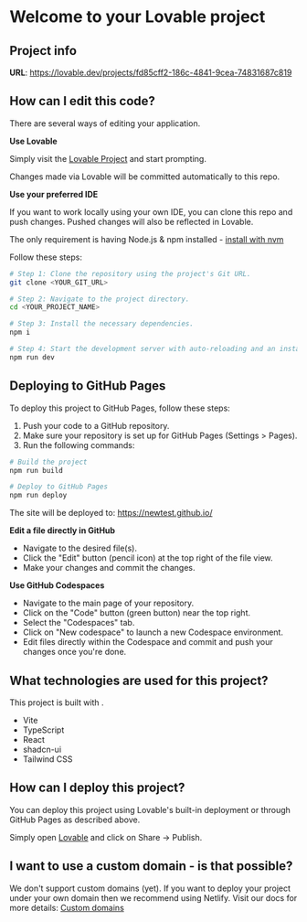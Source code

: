 # Welcome to your Lovable project

## Project info

**URL**: https://lovable.dev/projects/fd85cff2-186c-4841-9cea-74831687c819

## How can I edit this code?

There are several ways of editing your application.

**Use Lovable**

Simply visit the [Lovable Project](https://lovable.dev/projects/fd85cff2-186c-4841-9cea-74831687c819) and start prompting.

Changes made via Lovable will be committed automatically to this repo.

**Use your preferred IDE**

If you want to work locally using your own IDE, you can clone this repo and push changes. Pushed changes will also be reflected in Lovable.

The only requirement is having Node.js & npm installed - [install with nvm](https://github.com/nvm-sh/nvm#installing-and-updating)

Follow these steps:

```sh
# Step 1: Clone the repository using the project's Git URL.
git clone <YOUR_GIT_URL>

# Step 2: Navigate to the project directory.
cd <YOUR_PROJECT_NAME>

# Step 3: Install the necessary dependencies.
npm i

# Step 4: Start the development server with auto-reloading and an instant preview.
npm run dev
```

## Deploying to GitHub Pages

To deploy this project to GitHub Pages, follow these steps:

1. Push your code to a GitHub repository.
2. Make sure your repository is set up for GitHub Pages (Settings > Pages).
3. Run the following commands:

```sh
# Build the project
npm run build

# Deploy to GitHub Pages
npm run deploy
```

The site will be deployed to: https://newtest.github.io/

**Edit a file directly in GitHub**

- Navigate to the desired file(s).
- Click the "Edit" button (pencil icon) at the top right of the file view.
- Make your changes and commit the changes.

**Use GitHub Codespaces**

- Navigate to the main page of your repository.
- Click on the "Code" button (green button) near the top right.
- Select the "Codespaces" tab.
- Click on "New codespace" to launch a new Codespace environment.
- Edit files directly within the Codespace and commit and push your changes once you're done.

## What technologies are used for this project?

This project is built with .

- Vite
- TypeScript
- React
- shadcn-ui
- Tailwind CSS

## How can I deploy this project?

You can deploy this project using Lovable's built-in deployment or through GitHub Pages as described above.

Simply open [Lovable](https://lovable.dev/projects/fd85cff2-186c-4841-9cea-74831687c819) and click on Share -> Publish.

## I want to use a custom domain - is that possible?

We don't support custom domains (yet). If you want to deploy your project under your own domain then we recommend using Netlify. Visit our docs for more details: [Custom domains](https://docs.lovable.dev/tips-tricks/custom-domain/)
